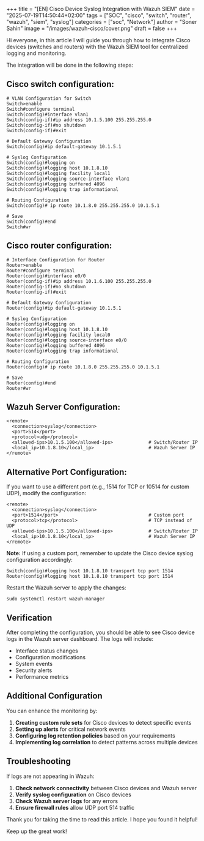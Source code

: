 +++
title = "[EN] Cisco Device Syslog Integration with Wazuh SIEM"
date = "2025-07-19T14:50:44+02:00"
tags = ["SOC", "cisco", "switch", "router", "wazuh", "siem", "syslog"]
categories = ["soc", "Network"]
author = "Soner Sahin"
image = "/images/wazuh-cisco/cover.png"
draft = false
+++ 


Hi everyone, in this article I will guide you through how to integrate Cisco devices (switches and routers) with the Wazuh SIEM tool for centralized logging and monitoring.

The integration will be done in the following steps:

## **Cisco switch configuration:**

```
# VLAN Configuration for Switch
Switch>enable
Switch#configure terminal
Switch(config)#interface vlan1
Switch(config-if)#ip address 10.1.5.100 255.255.255.0
Switch(config-if)#no shutdown
Switch(config-if)#exit

# Default Gateway Configuration
Switch(config)#ip default-gateway 10.1.5.1

# Syslog Configuration
Switch(config)#logging on
Switch(config)#logging host 10.1.8.10
Switch(config)#logging facility local1
Switch(config)#logging source-interface vlan1
Switch(config)#logging buffered 4096
Switch(config)#logging trap informational

# Routing Configuration
Switch(config)# ip route 10.1.8.0 255.255.255.0 10.1.5.1

# Save 
Switch(config)#end
Switch#wr
```

## **Cisco router configuration:**

```
# Interface Configuration for Router
Router>enable
Router#configure terminal
Router(config)#interface e0/0
Router(config-if)#ip address 10.1.6.100 255.255.255.0
Router(config-if)#no shutdown
Router(config-if)#exit

# Default Gateway Configuration
Router(config)#ip default-gateway 10.1.5.1

# Syslog Configuration
Router(config)#logging on
Router(config)#logging host 10.1.8.10
Router(config)#logging facility local0
Router(config)#logging source-interface e0/0
Router(config)#logging buffered 4096
Router(config)#logging trap informational

# Routing Configuration
Router(config)# ip route 10.1.8.0 255.255.255.0 10.1.5.1

# Save 
Router(config)#end
Router#wr
```

## **Wazuh Server Configuration:**

```
<remote>  
  <connection>syslog</connection>  
  <port>514</port>  
  <protocol>udp</protocol>                      
  <allowed-ips>10.1.5.100</allowed-ips>             # Switch/Router IP
  <local_ip>10.1.8.10</local_ip>                    # Wazuh Server IP
</remote>
```

## **Alternative Port Configuration:**

If you want to use a different port (e.g., 1514 for TCP or 10514 for custom UDP), modify the configuration:

```
<remote>  
  <connection>syslog</connection>  
  <port>1514</port>                                 # Custom port
  <protocol>tcp</protocol>                          # TCP instead of UDP
  <allowed-ips>10.1.5.100</allowed-ips>             # Switch/Router IP
  <local_ip>10.1.8.10</local_ip>                    # Wazuh Server IP
</remote>
```

**Note:** If using a custom port, remember to update the Cisco device syslog configuration accordingly:
```
Switch(config)#logging host 10.1.8.10 transport tcp port 1514
Router(config)#logging host 10.1.8.10 transport tcp port 1514
```

Restart the Wazuh server to apply the changes:

```
sudo systemctl restart wazuh-manager
```

## **Verification**

After completing the configuration, you should be able to see Cisco device logs in the Wazuh server dashboard. The logs will include:

- Interface status changes
- Configuration modifications
- System events
- Security alerts
- Performance metrics

## **Additional Configuration**

You can enhance the monitoring by:

1. **Creating custom rule sets** for Cisco devices to detect specific events
2. **Setting up alerts** for critical network events
3. **Configuring log retention policies** based on your requirements
4. **Implementing log correlation** to detect patterns across multiple devices

## **Troubleshooting**

If logs are not appearing in Wazuh:

1. **Check network connectivity** between Cisco devices and Wazuh server
2. **Verify syslog configuration** on Cisco devices
3. **Check Wazuh server logs** for any errors
4. **Ensure firewall rules** allow UDP port 514 traffic

Thank you for taking the time to read this article. I hope you found it helpful!

Keep up the great work!
